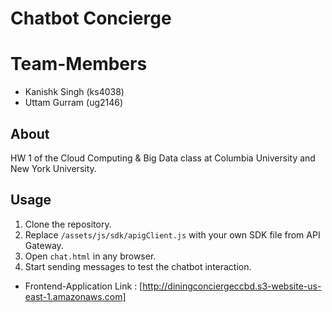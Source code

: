 # Chatbot Concierge #

# Team-Members #
- Kanishk Singh (ks4038)
- Uttam Gurram (ug2146)

## About ##

HW 1 of the Cloud Computing & Big Data
class at Columbia University and New York University.

## Usage ##

1. Clone the repository.
2. Replace `/assets/js/sdk/apigClient.js` with your own SDK file from API
   Gateway.
3. Open `chat.html` in any browser.
4. Start sending messages to test the chatbot interaction.

- Frontend-Application Link : [http://diningconciergeccbd.s3-website-us-east-1.amazonaws.com]
  
  
